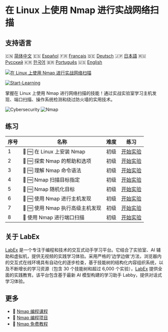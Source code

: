 # 在 Linux 上使用 Nmap 进行实战网络扫描

## 支持语言

🇨🇳 [简体中文](README_zh.md) 🇪🇸 [Español](README_es.md) 🇫🇷 [Français](README_fr.md) 🇩🇪 [Deutsch](README_de.md) 🇯🇵 [日本語](README_ja.md) 🇷🇺 [Русский](README_ru.md) 🇰🇷 [한국어](README_ko.md) 🇧🇷 [Português](README_pt.md) 🇺🇸 [English](README.md) 

[![在 Linux 上使用 Nmap 进行实战网络扫描](https://cover-creator.labex.io/hands-on-network-scanning-with-nmap-on-linux.png?lang=zh)](https://labex.io/zh/courses/hands-on-network-scanning-with-nmap-on-linux)

[![Start-Learning](https://img.shields.io/badge/Start-Learning-whitesmoke?style=for-the-badge)](https://labex.io/zh/courses/hands-on-network-scanning-with-nmap-on-linux)

掌握在 Linux 上使用 Nmap 进行网络扫描的技能！通过实战实验室学习主机发现、端口扫描、操作系统检测和绕过防火墙的实用技术。

![Cybersecurity](https://img.shields.io/badge/Cybersecurity-whitesmoke?style=for-the-badge&logo=cybersecurity)
![Nmap](https://img.shields.io/badge/Nmap-whitesmoke?style=for-the-badge&logo=nmap)


## 练习

|   序号 | 名称                             | 难度   | 练习                                                                                                                                                                    |
|--------|----------------------------------|--------|-------------------------------------------------------------------------------------------------------------------------------------------------------------------------|
|      1 | 🧩 🆓 在 Linux 上安装 Nmap       | 初级   | <a target='_blank' href='https://labex.io/zh/labs/nmap-install-nmap-on-linux-530181?course=hands-on-network-scanning-with-nmap-on-linux'>开始实验</a>                   |
|      2 | 🧩 🆓 探索 Nmap 的帮助和选项     | 初级   | <a target='_blank' href='https://labex.io/zh/labs/nmap-explore-nmap-help-and-options-in-nmap-547101?course=hands-on-network-scanning-with-nmap-on-linux'>开始实验</a>   |
|      3 | 🧩 🆓 理解 Nmap 命令语法         | 初级   | <a target='_blank' href='https://labex.io/zh/labs/nmap-understand-nmap-command-syntax-530159?course=hands-on-network-scanning-with-nmap-on-linux'>开始实验</a>          |
|      4 | 🧩 🆓 Nmap 扫描目标指定          | 初级   | <a target='_blank' href='https://labex.io/zh/labs/nmap-specify-targets-for-scanning-in-nmap-530185?course=hands-on-network-scanning-with-nmap-on-linux'>开始实验</a>    |
|      5 | 🧩 🆓 Nmap 随机化目标            | 初级   | <a target='_blank' href='https://labex.io/zh/labs/nmap-randomize-targets-in-nmap-547108?course=hands-on-network-scanning-with-nmap-on-linux'>开始实验</a>               |
|      6 | 🧩 🆓 使用 Nmap 进行主机发现     | 初级   | <a target='_blank' href='https://labex.io/zh/labs/nmap-perform-host-discovery-with-nmap-530184?course=hands-on-network-scanning-with-nmap-on-linux'>开始实验</a>        |
|      7 | 🧩 🆓 使用 Nmap 执行高级主机发现 | 初级   | <a target='_blank' href='https://labex.io/zh/labs/nmap-perform-advanced-host-discovery-in-nmap-547102?course=hands-on-network-scanning-with-nmap-on-linux'>开始实验</a> |
|      8 | 🧩  使用 Nmap 进行端口扫描       | 初级   | <a target='_blank' href='https://labex.io/zh/labs/nmap-conduct-port-scanning-with-nmap-530176?course=hands-on-network-scanning-with-nmap-on-linux'>开始实验</a>         |

## 关于 LabEx

[LabEx](https://labex.io) 是一个专注于编程和技术的交互式动手学习平台。它结合了实验室、AI 辅助和虚拟机，提供无视频的实践学习体验。采用严格的'边学边做'方法，浏览器内的交互式在线环境具有自动化的逐步检查，基于技能树的结构化内容组织系统，以及不断增长的学习资源（包含 30 个技能树和超过 6,000 个实验），[LabEx](https://labex.io) 提供全面的实践教育。该平台包含基于最新 AI 模型构建的学习助手 Labby，提供对话式学习体验。

## 更多

- 🔗 [Nmap 编程课程](https://github.com/labex-labs/awesome-programming-courses)
- 🔗 [Nmap 编程项目](https://github.com/labex-labs/awesome-programming-projects)
- 🔗 [Nmap 免费教程](https://github.com/labex-labs/nmap-free-tutorials)

